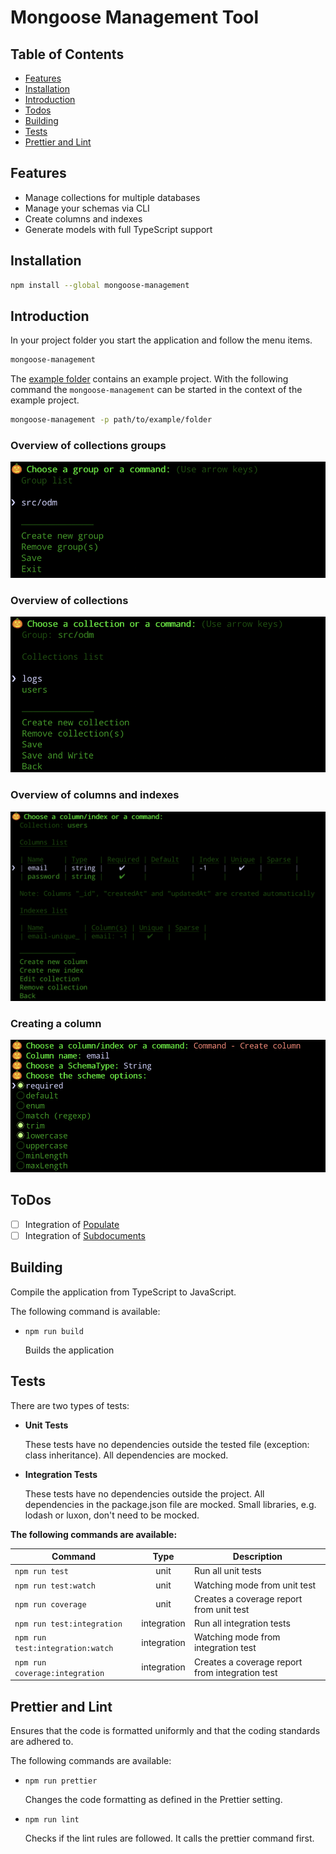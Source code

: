 # Mongoose Management Tool

## Table of Contents

- [Features](#features)
- [Installation](#installation)
- [Introduction](#introduction)
- [Todos](#todos)
- [Building](#building)
- [Tests](#tests)
- [Prettier and Lint](#prettier-and-lint)

## Features

- Manage collections for multiple databases
- Manage your schemas via CLI
- Create columns and indexes
- Generate models with full TypeScript support

## Installation

```bash
npm install --global mongoose-management
```

## Introduction

In your project folder you start the application and follow the menu items.

```bash
mongoose-management
```

The [example folder](./example) contains an example project. With the following command the `mongoose-management` can be started in the context of the example project.

```bash
mongoose-management -p path/to/example/folder
```

### Overview of collections groups

![Overview of collections groups](./images/groups.png)

### Overview of collections

![Overview of collections](./images/collections.png)

### Overview of columns and indexes

![Overview of columns and indexes](./images/collection.png)

### Creating a column

![Creating a column](./images/column.png)

## ToDos

- [ ] Integration of [Populate](https://mongoosejs.com/docs/populate.html)
- [ ] Integration of [Subdocuments](https://mongoosejs.com/docs/subdocs.html)

## Building

Compile the application from TypeScript to JavaScript.

The following command is available:

- `npm run build`

  Builds the application

## Tests

There are two types of tests:

- **Unit Tests**

  These tests have no dependencies outside the tested file (exception: class inheritance). All dependencies are mocked.

- **Integration Tests**

  These tests have no dependencies outside the project. All dependencies in the package.json file are mocked.
  Small libraries, e.g. lodash or luxon, don't need to be mocked.

**The following commands are available:**

| Command                          |    Type     | Description                                     |
| -------------------------------- | :---------: | ----------------------------------------------- |
| `npm run test`                   |    unit     | Run all unit tests                              |
| `npm run test:watch`             |    unit     | Watching mode from unit test                    |
| `npm run coverage`               |    unit     | Creates a coverage report from unit test        |
| `npm run test:integration`       | integration | Run all integration tests                       |
| `npm run test:integration:watch` | integration | Watching mode from integration test             |
| `npm run coverage:integration`   | integration | Creates a coverage report from integration test |

## Prettier and Lint

Ensures that the code is formatted uniformly and that the coding standards are adhered to.

The following commands are available:

- `npm run prettier`

  Changes the code formatting as defined in the Prettier setting.

- `npm run lint`

  Checks if the lint rules are followed. It calls the prettier command first.
